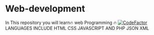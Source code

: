 # Web-development
 In This repository you will learn🔥 web Programming 🔥 
 [![CodeFactor](https://www.codefactor.io/repository/github/saikiranvoladri/web-development/badge)](https://www.codefactor.io/repository/github/saikiranvoladri/web-development)
LANGUAGES INCLUDE
HTML
CSS
JAVASCRIPT AND
PHP
JSON
XML
